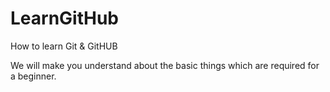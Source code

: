 # LearnGitHub
How to learn Git &amp; GitHUB

We will make you understand about the basic things which are required for a beginner.
